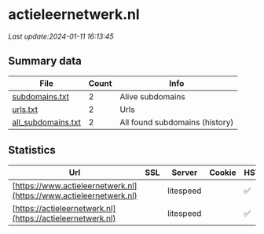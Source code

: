 # actieleernetwerk.nl
*Last update:2024-01-11 16:13:45*
## Summary data
| File       | Count | Info |
|------------|-------|------|
|[subdomains.txt](/data/actieleernetwerk/subdomains.txt)|2|Alive subdomains|
|[urls.txt](/data/actieleernetwerk/urls.txt)|2|Urls|
|[all_subdomains.txt](/data/actieleernetwerk/all_subdomains.txt)|2|All found subdomains (history)|
## Statistics
| Url | SSL | Server | Cookie | HSTS | CSP | XFO | XXP | RP | Tech |
|------------|-------|------|------|------|------|------|------|------|------|
|[https://www.actieleernetwerk.nl](https://www.actieleernetwerk.nl)| |litespeed| |:white_check_mark: | | | | |:white_check_mark: | |HSTS HTTP/3 LiteSpee...| |
|[https://actieleernetwerk.nl](https://actieleernetwerk.nl)| |litespeed| |:white_check_mark: | | | | |:white_check_mark: | |HTTP/3 LiteSpeed| |